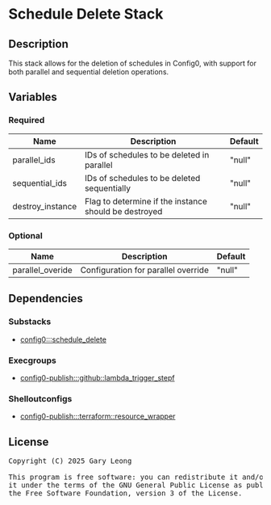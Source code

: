 # Schedule Delete Stack

## Description

This stack allows for the deletion of schedules in Config0, with support for both parallel and sequential deletion operations.

## Variables

### Required

| Name | Description | Default |
|------|-------------|---------|
| parallel_ids | IDs of schedules to be deleted in parallel | "null" |
| sequential_ids | IDs of schedules to be deleted sequentially | "null" |
| destroy_instance | Flag to determine if the instance should be destroyed | "null" |

### Optional

| Name | Description | Default |
|------|-------------|---------|
| parallel_overide | Configuration for parallel override | "null" |

## Dependencies

### Substacks
- [config0:::schedule_delete](http://config0.http.redirects.s3-website-us-east-1.amazonaws.com/assets/stacks/config0/schedule_delete/default)

### Execgroups
- [config0-publish:::github::lambda_trigger_stepf](http://config0.http.redirects.s3-website-us-east-1.amazonaws.com/assets/exec/groups/config0-publish/github/lambda_trigger_stepf/default)

### Shelloutconfigs
- [config0-publish:::terraform::resource_wrapper](http://config0.http.redirects.s3-website-us-east-1.amazonaws.com/assets/shelloutconfigs/config0-publish/terraform/resource_wrapper/default)

## License
<pre>
Copyright (C) 2025 Gary Leong <gary@config0.com>

This program is free software: you can redistribute it and/or modify
it under the terms of the GNU General Public License as published by
the Free Software Foundation, version 3 of the License.
</pre>